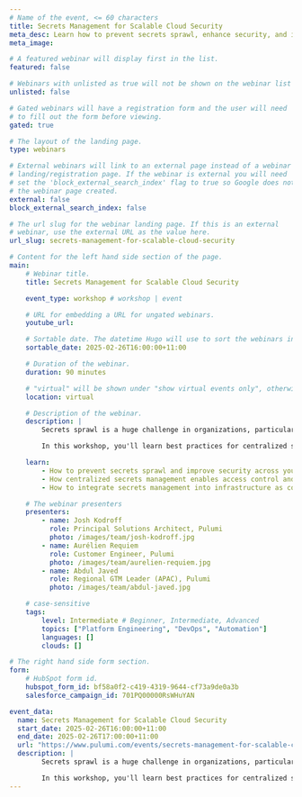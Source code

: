 ```yaml
---
# Name of the event, <= 60 characters
title: Secrets Management for Scalable Cloud Security
meta_desc: Learn how to prevent secrets sprawl, enhance security, and integrate centralized secrets management into your platform engineering workflows.
meta_image:

# A featured webinar will display first in the list.
featured: false

# Webinars with unlisted as true will not be shown on the webinar list
unlisted: false

# Gated webinars will have a registration form and the user will need
# to fill out the form before viewing.
gated: true

# The layout of the landing page.
type: webinars

# External webinars will link to an external page instead of a webinar
# landing/registration page. If the webinar is external you will need
# set the 'block_external_search_index' flag to true so Google does not index
# the webinar page created.
external: false
block_external_search_index: false

# The url slug for the webinar landing page. If this is an external
# webinar, use the external URL as the value here.
url_slug: secrets-management-for-scalable-cloud-security

# Content for the left hand side section of the page.
main:
    # Webinar title.
    title: Secrets Management for Scalable Cloud Security

    event_type: workshop # workshop | event

    # URL for embedding a URL for ungated webinars.
    youtube_url:

    # Sortable date. The datetime Hugo will use to sort the webinars in date order.
    sortable_date: 2025-02-26T16:00:00+11:00

    # Duration of the webinar.
    duration: 90 minutes

    # "virtual" will be shown under "show virtual events only", otherwise shown as City, State (seattle, wa)
    location: virtual

    # Description of the webinar.
    description: |
        Secrets sprawl is a huge challenge in organizations, particularly for platform engineering teams responsible for securing infrastructure at scale. When you have secrets stored in many places, how do you ensure that practitioners only have access to what they need, and how do you manage and view that access in a single place?

        In this workshop, you'll learn best practices for centralized secrets management to help prevent sprawl, strengthen security, and improve developer experience. We'll explore how to integrate secrets management into your infrastructure and platform engineering workflows, ensuring teams have secure, streamlined access to the credentials they need—without compromising security.

    learn:
        - How to prevent secrets sprawl and improve security across your cloud environments.
        - How centralized secrets management enables access control and visibility at scale.
        - How to integrate secrets management into infrastructure as code and platform engineering workflows for better automation and compliance.

    # The webinar presenters
    presenters:
        - name: Josh Kodroff
          role: Principal Solutions Architect, Pulumi
          photo: /images/team/josh-kodroff.jpg
        - name: Aurélien Requiem
          role: Customer Engineer, Pulumi
          photo: /images/team/aurelien-requiem.jpg
        - name: Abdul Javed
          role: Regional GTM Leader (APAC), Pulumi
          photo: /images/team/abdul-javed.jpg

    # case-sensitive
    tags:
        level: Intermediate # Beginner, Intermediate, Advanced
        topics: ["Platform Engineering", "DevOps", "Automation"]
        languages: []
        clouds: []

# The right hand side form section.
form:
    # HubSpot form id.
    hubspot_form_id: bf58a0f2-c419-4319-9644-cf73a9de0a3b
    salesforce_campaign_id: 701PQ00000RsWHuYAN

event_data:
  name: Secrets Management for Scalable Cloud Security
  start_date: 2025-02-26T16:00:00+11:00
  end_date: 2025-02-26T17:00:00+11:00
  url: "https://www.pulumi.com/events/secrets-management-for-scalable-cloud-security/"
  description: |
        Secrets sprawl is a huge challenge in organizations, particularly for platform engineering teams responsible for securing infrastructure at scale. When you have secrets stored in many places, how do you ensure that practitioners only have access to what they need, and how do you manage and view that access in a single place?

        In this workshop, you'll learn best practices for centralized secrets management to help prevent sprawl, strengthen security, and improve developer experience. We'll explore how to integrate secrets management into your infrastructure and platform engineering workflows, ensuring teams have secure, streamlined access to the credentials they need—without compromising security.
---
```

